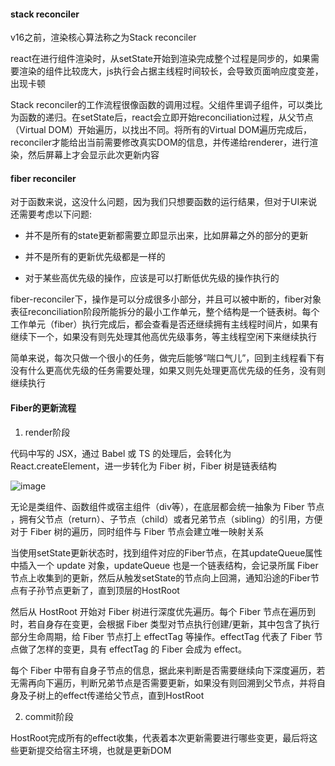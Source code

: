 #### stack reconciler

v16之前，渲染核心算法称之为Stack reconciler

react在进行组件渲染时，从setState开始到渲染完成整个过程是同步的，如果需要渲染的组件比较庞大，js执行会占据主线程时间较长，会导致页面响应度变差，出现卡顿

Stack reconciler的工作流程很像函数的调用过程。父组件里调子组件，可以类比为函数的递归。在setState后，react会立即开始reconciliation过程，从父节点（Virtual DOM）开始遍历，以找出不同。将所有的Virtual DOM遍历完成后，reconciler才能给出当前需要修改真实DOM的信息，并传递给renderer，进行渲染，然后屏幕上才会显示此次更新内容

#### fiber reconciler

对于函数来说，这没什么问题，因为我们只想要函数的运行结果，但对于UI来说还需要考虑以下问题:

- 并不是所有的state更新都需要立即显示出来，比如屏幕之外的部分的更新

- 并不是所有的更新优先级都是一样的

- 对于某些高优先级的操作，应该是可以打断低优先级的操作执行的

fiber-reconciler下，操作是可以分成很多小部分，并且可以被中断的，fiber对象表征reconciliation阶段所能拆分的最小工作单元，整个结构是一个链表树。每个工作单元（fiber）执行完成后，都会查看是否还继续拥有主线程时间片，如果有继续下一个，如果没有则先处理其他高优先级事务，等主线程空闲下来继续执行

简单来说，每次只做一个很小的任务，做完后能够“喘口气儿”，回到主线程看下有没有什么更高优先级的任务需要处理，如果又则先处理更高优先级的任务，没有则继续执行

#### Fiber的更新流程

1. render阶段

代码中写的 JSX，通过 Babel 或 TS 的处理后，会转化为 React.createElement，进一步转化为 Fiber 树，Fiber 树是链表结构

![image](https://pic3.zhimg.com/80/v2-ceaa7a28719d33ddd706f2313c813742_1440w.jpg)

无论是类组件、函数组件或宿主组件（div等），在底层都会统一抽象为 Fiber 节点 ，拥有父节点（return）、子节点（child）或者兄弟节点（sibling）的引用，方便对于 Fiber 树的遍历，同时组件与 Fiber 节点会建立唯一映射关系

当使用setState更新状态时，找到组件对应的Fiber节点，在其updateQueue属性中插入一个 update 对象，updateQueue 也是一个链表结构，会记录所属 Fiber 节点上收集到的更新，然后从触发setState的节点向上回溯，通知沿途的Fiber节点有子孙节点更新了，直到顶层的HostRoot

然后从 HostRoot 开始对 Fiber 树进行深度优先遍历。每个 Fiber 节点在遍历到时，若自身存在变更，会根据 Fiber 类型对节点执行创建/更新，其中包含了执行部分生命周期，给 Fiber 节点打上 effectTag 等操作。effectTag 代表了 Fiber 节点做了怎样的变更，具有 effectTag 的 Fiber 会成为 effect。

每个 Fiber 中带有自身子节点的信息，据此来判断是否需要继续向下深度遍历，若无需再向下遍历，判断兄弟节点是否需要更新，如果没有则回溯到父节点，并将自身及子树上的effect传递给父节点，直到HostRoot

2. commit阶段

HostRoot完成所有的effect收集，代表着本次更新需要进行哪些变更，最后将这些更新提交给宿主环境，也就是更新DOM